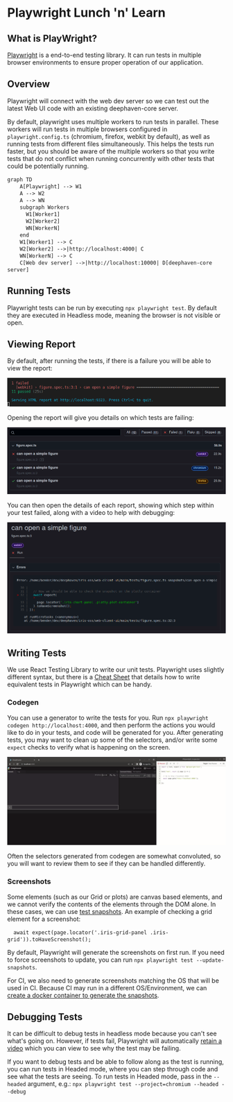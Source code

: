 # Playwright Lunch 'n' Learn

## What is PlayWright?

[Playwright](https://playwright.dev/) is a end-to-end testing library. It can run tests in multiple browser environments to ensure proper operation of our application.

## Overview

Playwright will connect with the web dev server so we can test out the latest Web UI code with an existing deephaven-core server.

By default, playwright uses multiple workers to run tests in parallel. These workers will run tests in multiple browsers configured in `playwright.config.ts` (chromium, firefox, webkit by default), as well as running tests from different files simultaneously. This helps the tests run faster, but you should be aware of the multiple workers so that you write tests that do not conflict when running concurrently with other tests that could be potentially running.

```mermaid
graph TD
    A[Playwright] --> W1
    A --> W2
    A --> WN
    subgraph Workers
      W1[Worker1]
      W2[Worker2]
      WN[WorkerN]
    end
    W1[Worker1] --> C
    W2[Worker2] -->|http://localhost:4000| C
    WN[WorkerN] --> C
    C[Web dev server] -->|http://localhost:10000| D[deephaven-core server]
```

## Running Tests

Playwright tests can be run by executing `npx playwright test`. By default they are executed in Headless mode, meaning the browser is not visible or open.

## Viewing Report

By default, after running the tests, if there is a failure you will be able to view the report:

![Report console](./assets/report-console.png)

Opening the report will give you details on which tests are failing:

![Report view](./assets/report-view.png)

You can then open the details of each report, showing which step within your test failed, along with a video to help with debugging:

![Report details](./assets/report-details.png)

## Writing Tests

We use React Testing Library to write our unit tests. Playwright uses slightly different syntax, but there is a [Cheat Sheet](https://playwright.dev/docs/testing-library#cheat-sheet) that details how to write equivalent tests in Playwright which can be handy.

### Codegen

You can use a generator to write the tests for you. Run `npx playwright codegen http://localhost:4000`, and then perform the actions you would like to do in your tests, and code will be generated for you. After generating tests, you may want to clean up some of the selectors, and/or write some `expect` checks to verify what is happening on the screen.

![Codegen](./assets/codegen.gif)

Often the selectors generated from codegen are somewhat convoluted, so you will want to review them to see if they can be handled differently.

### Screenshots

Some elements (such as our Grid or plots) are canvas based elements, and we cannot verify the contents of the elements through the DOM alone. In these cases, we can use [test snapshots](https://playwright.dev/docs/test-snapshots). An example of checking a grid element for a screenshot:

```
  await expect(page.locator('.iris-grid-panel .iris-grid')).toHaveScreenshot();
```

By default, Playwright will generate the screenshots on first run. If you need to force screenshots to update, you can run `npx playwright test --update-snapshots`.

For CI, we also need to generate screenshots matching the OS that will be used in CI. Because CI may run in a different OS/Environment, we can [create a docker container to generate the snapshots](https://playwright.dev/docs/test-snapshots).

## Debugging Tests

It can be difficult to debug tests in headless mode because you can't see what's going on. However, if tests fail, Playwright will automatically [retain a video](https://playwright.dev/docs/videos#record-video) which you can view to see why the test may be failing.

If you want to debug tests and be able to follow along as the test is running, you can run tests in Headed mode, where you can step through code and see what the tests are seeing. To run tests in Headed mode, pass in the `--headed` argument, e.g.: `npx playwright test --project=chromium --headed --debug`
